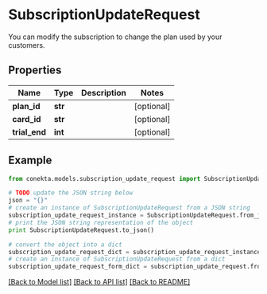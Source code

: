 # SubscriptionUpdateRequest

You can modify the subscription to change the plan used by your customers.

## Properties
Name | Type | Description | Notes
------------ | ------------- | ------------- | -------------
**plan_id** | **str** |  | [optional] 
**card_id** | **str** |  | [optional] 
**trial_end** | **int** |  | [optional] 

## Example

```python
from conekta.models.subscription_update_request import SubscriptionUpdateRequest

# TODO update the JSON string below
json = "{}"
# create an instance of SubscriptionUpdateRequest from a JSON string
subscription_update_request_instance = SubscriptionUpdateRequest.from_json(json)
# print the JSON string representation of the object
print SubscriptionUpdateRequest.to_json()

# convert the object into a dict
subscription_update_request_dict = subscription_update_request_instance.to_dict()
# create an instance of SubscriptionUpdateRequest from a dict
subscription_update_request_form_dict = subscription_update_request.from_dict(subscription_update_request_dict)
```
[[Back to Model list]](../README.md#documentation-for-models) [[Back to API list]](../README.md#documentation-for-api-endpoints) [[Back to README]](../README.md)


